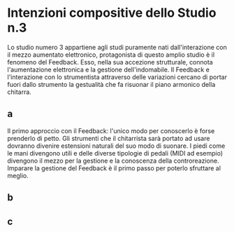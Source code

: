 # Intenzioni compositive dello Studio n.3
Lo studio numero 3 appartiene agli studi puramente nati dall'interazione con il mezzo aumentato elettronico, protagonista di questo amplio studio è il fenomeno del Feedback.
Esso, nella sua accezione strutturale, connota l'aumentazione elettronica e la gestione dell'indomabile.
Il Feedback e l'interazione con lo strumentista attraverso delle variazioni cercano di portar fuori dallo strumento la gestualità che fa risuonar il piano armonico della chitarra.

## a
Il primo approccio con il Feedback: l'unico modo per conoscerlo è forse prenderlo di petto. Gli strumenti che il chitarrista sarà portato ad usare dovranno divenire estensioni naturali del suo modo di suonare. I piedi come le mani divengono utili e delle diverse tipologie di pedali (MIDI ad esempio) divengono il mezzo per la gestione e la conoscenza della controreazione.
Imparare la gestione del Feedback è il primo passo per poterlo sfruttare al meglio.
## b

## c
